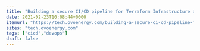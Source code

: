 ```yaml
---
title: "Building a secure CI/CD pipeline for Terraform Infrastructure as Code"
date: 2021-02-23T10:08:44+0000
itemurl: "https://tech.ovoenergy.com/building-a-secure-ci-cd-pipeline-for-terraform-infrastructure-as-code/"
sites: "tech.ovoenergy.com"
tags: ["cicd","devops"]
draft: false
---
```

